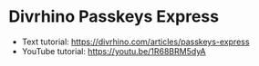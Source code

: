 # Divrhino Passkeys Express

-   Text tutorial: https://divrhino.com/articles/passkeys-express
-   YouTube tutorial: https://youtu.be/1R68BRM5dyA
